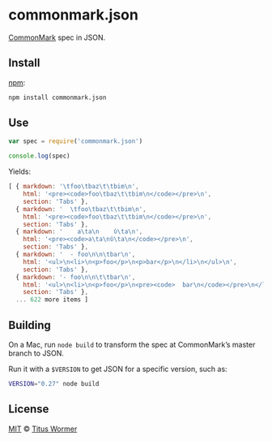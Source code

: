 # commonmark.json

[CommonMark][] spec in JSON.

## Install

[npm][]:

```sh
npm install commonmark.json
```

## Use

```js
var spec = require('commonmark.json')

console.log(spec)
```

Yields:

```js
[ { markdown: '\tfoo\tbaz\t\tbim\n',
    html: '<pre><code>foo\tbaz\t\tbim\n</code></pre>\n',
    section: 'Tabs' },
  { markdown: '  \tfoo\tbaz\t\tbim\n',
    html: '<pre><code>foo\tbaz\t\tbim\n</code></pre>\n',
    section: 'Tabs' },
  { markdown: '    a\ta\n    ὐ\ta\n',
    html: '<pre><code>a\ta\nὐ\ta\n</code></pre>\n',
    section: 'Tabs' },
  { markdown: '  - foo\n\n\tbar\n',
    html: '<ul>\n<li>\n<p>foo</p>\n<p>bar</p>\n</li>\n</ul>\n',
    section: 'Tabs' },
  { markdown: '- foo\n\n\t\tbar\n',
    html: '<ul>\n<li>\n<p>foo</p>\n<pre><code>  bar\n</code></pre>\n</li>\n</ul>\n',
    section: 'Tabs' },
  ... 622 more items ]
```

## Building

On a Mac, run `node build` to transform the spec at CommonMark’s master branch
to JSON.

Run it with a `$VERSION` to get JSON for a specific version, such as:

```bash
VERSION="0.27" node build
```

## License

[MIT][] © [Titus Wormer][author]

[npm]: https://docs.npmjs.com/cli/install

[mit]: license

[author]: https://wooorm.com

[commonmark]: https://spec.commonmark.org
